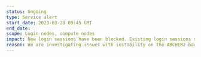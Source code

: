 ```yaml
---
status: Ongoing
type: Service alert
start_date: 2023-03-28 09:45 GMT
end_date: 
scope: Login nodes, compute nodes
impact: New login sessions have been blocked. Existing login sessions may become unresponsive. All new jobs on the compute nodes have been prevented from starting. Current running work may fail or run slow.
reason: We are investigating issues with instability on the ARCHER2 backend cluster
---
```

